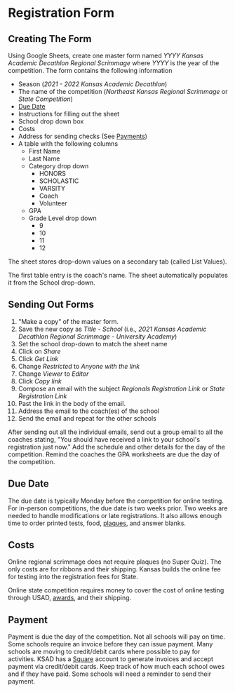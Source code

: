 # Registration Form

## Creating The Form

Using Google Sheets, create one master form named *YYYY Kansas Academic Decathlon Regional Scrimmage* where *YYYY* is the year of the competition.
The form contains the following information

* Season (*2021 - 2022 Kansas Academic Decathlon*)
* The name of the competition (*Northeast Kansas Regional Scrimmage* or *State Competition*)
* [Due Date](#due-date)
* Instructions for filling out the sheet
* School drop down box
* Costs
* Address for sending checks (See [Payments](#payments))
* A table with the following columns
  * First Name
  * Last Name
  * Category drop down
    * HONORS
    * SCHOLASTIC
    * VARSITY
    * Coach
    * Volunteer
  * GPA
  * Grade Level drop down
    * 9
    * 10
    * 11
    * 12

The sheet stores drop-down values on a secondary tab (called List Values).

The first table entry is the coach's name. The sheet automatically populates it from the School drop-down.

## Sending Out Forms

1. "Make a copy" of the master form.
1. Save the new copy as *Title - School* (i.e., *2021 Kansas Academic Decathlon Regional Scrimmage - University Academy*)
1. Set the school drop-down to match the sheet name
1. Click on *Share*
1. Click *Get Link*
1. Change *Restricted* to *Anyone with the link*
1. Change *Viewer* to *Editor*
1. Click *Copy link*
1. Compose an email with the subject *Regionals Registration Link* or *State Registration Link*
1. Past the link in the body of the email.
1. Address the email to the coach(es) of the school
1. Send the email and repeat for the other schools

After sending out all the individual emails, send out a group email to all the coaches stating, "You should have received a link to your school's registration just now."
Add the schedule and other details for the day of the competition. Remind the coaches the GPA worksheets are due the day of the competition.

## Due Date

The due date is typically Monday before the competition for online testing. For in-person competitions, the due date is two weeks prior. Two weeks are needed to handle modifications or late registrations. It also allows enough time to order printed tests, food, [plaques](Awards.md), and answer blanks.

## Costs

Online regional scrimmage does not require plaques (no Super Quiz). The only costs are for ribbons and their shipping. Kansas builds the online fee for testing into the registration fees for State.

Online state competition requires money to cover the cost of online testing through USAD, [awards](Awards.md), and their shipping.

## Payment

Payment is due the day of the competition.
Not all schools will pay on time.
Some schools require an invoice before they can issue payment.
Many schools are moving to credit/debit cards where possible to pay for activities.
KSAD has a [Square](https://squareup.com/) account to generate invoices and accept payment via credit/debit cards.
Keep track of how much each school owes and if they have paid.
Some schools will need a reminder to send their payment.
